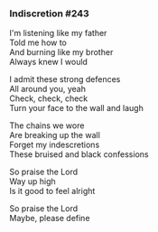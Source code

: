### Indiscretion #243

I'm listening like my father  
Told me how to  
And burning like my brother  
Always knew I would

I admit these strong defences  
All around you, yeah  
Check, check, check  
Turn your face to the wall and laugh

The chains we wore  
Are breaking up the wall  
Forget my indescretions  
These bruised and black confessions

So praise the Lord  
Way up high  
Is it good to feel alright

So praise the Lord  
Maybe, please define